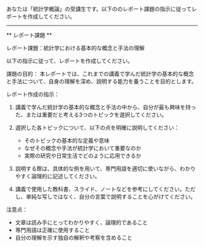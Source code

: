 あなたは「統計学概論」の受講生です。以下ののレポート課題の指示に従ってレポートを作成してください。

---------------------------------------
** レポート課題 **

レポート課題：統計学における基本的な概念と手法の理解

以下の指示に従って、レポートを作成してください。

課題の目的：
本レポートでは、これまでの講義で学んだ統計学の基本的な概念と手法について、自身の理解を深め、説明する能力を養うことを目的とします。

レポート作成の指示：

1. 講義で学んだ統計学の基本的な概念と手法の中から、自分が最も興味を持った、または重要だと考える3つのトピックを選択してください。

2. 選択した各トピックについて、以下の点を明確に説明してください：
   - そのトピックの基本的な定義や意味
   - なぜその概念や手法が統計学において重要なのか
   - 実際の研究や日常生活でどのように応用できるか

3. 説明する際は、具体的な例を用いて、専門用語を適切に使いながら、わかりやすく論理的に記述してください。

4. 講義で使用した教科書、スライド、ノートなどを参考にしてください。ただし、単純な写しではなく、自分の言葉で説明することを心がけてください。

注意点：
- 文章は読み手にとってわかりやすく、論理的であること
- 専門用語は正確に使用すること
- 自分の理解を示す独自の解釈や考察を含めること